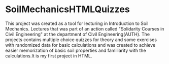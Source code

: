 # SoilMechanicsHTMLQuizzes

This project was created as a tool for lecturing in Introduction to Soil Mechanics. Lectures that was part of an action called "Solidarity Courses in Civil Engineering" at the department of Civil Engineering(AUTH). The projects contains multiple choice quizzes for theory and some exercises with randomized data for basic calculations and was created to achieve easier memorization of basic soil properties and familiarity with the calculations.It is my first project in HTML.
